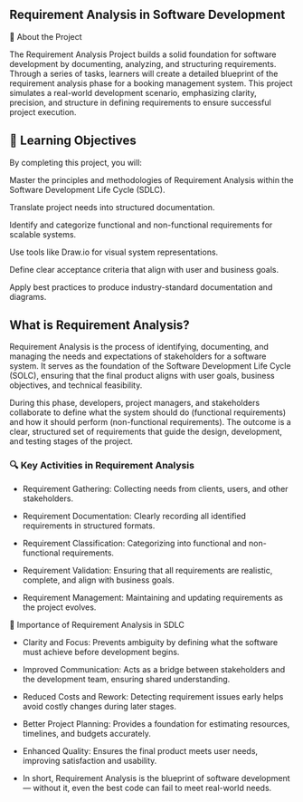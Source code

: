 ## Requirement Analysis in Software Development
📘 About the Project

The Requirement Analysis Project builds a solid foundation for software development by documenting, analyzing, and structuring requirements. Through a series of tasks, learners will create a detailed blueprint of the requirement analysis phase for a booking management system.
This project simulates a real-world development scenario, emphasizing clarity, precision, and structure in defining requirements to ensure successful project execution.

## 🎯 Learning Objectives

By completing this project, you will:

Master the principles and methodologies of Requirement Analysis within the Software Development Life Cycle (SDLC).

Translate project needs into structured documentation.

Identify and categorize functional and non-functional requirements for scalable systems.

Use tools like Draw.io for visual system representations.

Define clear acceptance criteria that align with user and business goals.

Apply best practices to produce industry-standard documentation and diagrams.

## What is Requirement Analysis?

Requirement Analysis is the process of identifying, documenting, and managing the needs and expectations of stakeholders for a software system. It serves as the foundation of the Software Development Life Cycle (SOLC), ensuring that the final product aligns with user goals, business objectives, and technical feasibility.

During this phase, developers, project managers, and stakeholders collaborate to define what the system should do (functional requirements) and how it should perform (non-functional requirements). The outcome is a clear, structured set of requirements that guide the design, development, and testing stages of the project.

### 🔍 Key Activities in Requirement Analysis

- Requirement Gathering: Collecting needs from clients, users, and other stakeholders.

- Requirement Documentation: Clearly recording all identified requirements in structured formats.

- Requirement Classification: Categorizing into functional and non-functional requirements.

- Requirement Validation: Ensuring that all requirements are realistic, complete, and align with business goals.

- Requirement Management: Maintaining and updating requirements as the project evolves.

🚀 Importance of Requirement Analysis in SDLC

- Clarity and Focus: Prevents ambiguity by defining what the software must achieve before development begins.

- Improved Communication: Acts as a bridge between stakeholders and the development team, ensuring shared understanding.

- Reduced Costs and Rework: Detecting requirement issues early helps avoid costly changes during later stages.

- Better Project Planning: Provides a foundation for estimating resources, timelines, and budgets accurately.

- Enhanced Quality: Ensures the final product meets user needs, improving satisfaction and usability.

- In short, Requirement Analysis is the blueprint of software development — without it, even the best code can fail to meet real-world needs.